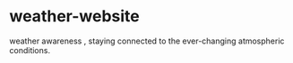 # weather-website
weather awareness , staying connected to the ever-changing atmospheric conditions. 
